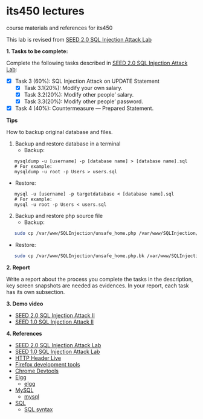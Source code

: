 # its450 lectures

course materials and references for its450

This lab is revised from [SEED 2.0 SQL Injection Attack Lab](https://seedsecuritylabs.org/Labs_20.04/Web/Web_SQL_Injection/)


**1. Tasks to be complete:**

Complete the following tasks described in [SEED 2.0 SQL Injection Attack Lab](../lab11/refs/WebSQLInjection.pdf):


- [x] Task 3 (60%): SQL Injection Attack on UPDATE Statement
  - [x] Task 3.1(20%): Modify your own salary.
  - [x] Task 3.2(20%): Modify other people’ salary. 
  - [x] Task 3.3(20%): Modify other people’ password.
- [x] Task 4 (40%): Countermeasure — Prepared Statement. 

**Tips**

How to backup original database and files.
1. Backup and restore database in a terminal
   * Backup: 
```mysql   
   mysqldump -u [username] -p [database name] > [database name].sql
   # For example: 
   mysqldump -u root -p Users > users.sql
```   
   * Restore: 
```mysql   
   mysql -u [username] -p targetdatabase < [database name].sql
   # For example: 
   mysql -u root -p Users < users.sql
```   
2. Backup and restore php source file
   * Backup: 
```bash   
   sudo cp /var/www/SQLInjection/unsafe_home.php /var/www/SQLInjection/unsafe_home.php.bk
```   
   * Restore: 
```bash   
   sudo cp /var/www/SQLInjection/unsafe_home.php.bk /var/www/SQLInjection/unsafe_home.php
```

**2. Report**

Write a report about the process you complete the tasks in the description, key screen snapshots are needed as evidences. In your report, each task has its own subsection.


**3. Demo video**
* [SEED 2.0 SQL Injection Attack II]()
* [SEED 1.0 SQL Injection Attack II](https://youtu.be/YmKjRjhVhtw)

**4. References**
* [SEED 2.0 SQL Injection Attack Lab](https://seedsecuritylabs.org/Labs_20.04/Web/Web_SQL_Injection/)
* [SEED 1.0 SQL Injection Attack Lab](https://seedsecuritylabs.org/Labs_16.04/Web/Web_SQL_Injection/)
* [HTTP Header Live](https://addons.mozilla.org/en-US/firefox/addon/http-header-live/)
* [Firefox development tools](https://developer.mozilla.org/en-US/docs/Tools)
* [Chrome Devtools](https://developers.google.com/web/tools/chrome-devtools)
* [Elgg](https://en.wikipedia.org/wiki/Elgg_(software))
  * [elgg](https://elgg.org/)
* [MySQL](https://en.wikipedia.org/wiki/MySQL)
  * [mysql](https://www.mysql.com/)
* [SQL](https://en.wikipedia.org/wiki/SQL)
  * [SQL syntax](https://en.wikipedia.org/wiki/SQL_syntax)